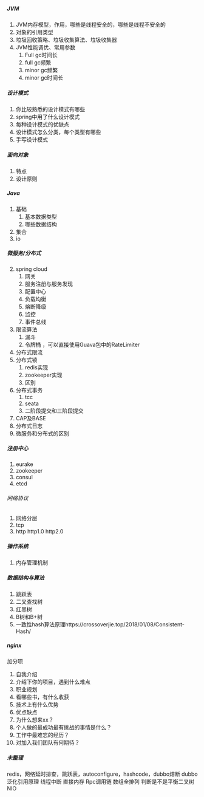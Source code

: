 ##### JVM
1. JVM内存模型，作用，哪些是线程安全的，哪些是线程不安全的
2. 对象的引用类型
3. 垃圾回收策略、垃圾收集算法、垃圾收集器
4. JVM性能调优、常用参数
    1. Full gc时间长
    2. full gc频繁
    3. minor gc频繁
    4. minor gc时间长
##### 设计模式
1. 你比较熟悉的设计模式有哪些
2. spring中用了什么设计模式
3. 每种设计模式的优缺点
4. 设计模式怎么分类，每个类型有哪些
5. 手写设计模式
##### 面向对象
1. 特点
2. 设计原则
##### Java
1. 基础
    1. 基本数据类型
    2. 哪些数据结构
2. 集合
3. io

##### 微服务/分布式

2. spring cloud
    1. 网关
    2. 服务注册与服务发现
    3. 配置中心
    4. 负载均衡
    5. 熔断降级
    6. 监控
    7. 事件总线
3. 限流算法
    1. 漏斗
    2. 令牌桶 ，可以直接使用Guava包中的RateLimiter
4. 分布式限流
5. 分布式锁
    1. redis实现
    2. zookeeper实现
    3. 区别
6. 分布式事务
    1. tcc
    2. seata
    3. 二阶段提交和三阶段提交
7. CAP及BASE
8. 分布式日志
9. 微服务和分布式的区别
##### 注册中心
1. eurake
2. zookeeper
3. consul
4. etcd
###### 网络协议
1. 网络分层
2. tcp
3. http http1.0 http2.0
##### 操作系统
1. 内存管理机制
##### 数据结构与算法
1. 跳跃表
2. 二叉查找树
3. 红黑树
4. B树和B+树
5. 一致性hash算法原理https://crossoverjie.top/2018/01/08/Consistent-Hash/
##### nginx

加分项
1. 自我介绍
2. 介绍下你的项目，遇到什么难点
3. 职业规划
4. 看哪些书，有什么收获
5. 技术上有什么优势
6. 优点缺点
7. 为什么想来xx？
8. 个人做的最成功最有挑战的事情是什么？
9. 工作中最难忘的经历？
10. 对加入我们团队有何期待？

##### 未整理
redis，网络延时排查，跳跃表，autoconfigure，hashcode，dubbo熔断
dubbo泛化引用原理
线程中断
直接内存
Rpc调用链
数组全排列
判断是不是平衡二叉树
NIO

